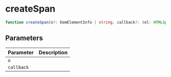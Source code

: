 # createSpan

```ts
function createSpan(o?: DomElementInfo | string, callback?: (el: HTMLSpanElement) => void): HTMLSpanElement;
```

## Parameters

| Parameter | Description |
|-----------|-------------|
| `o` | |
| `callback` | |
